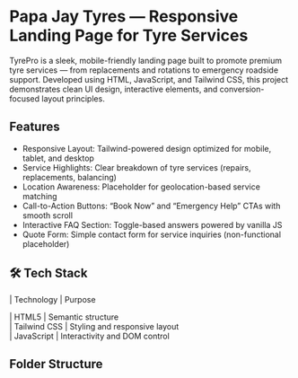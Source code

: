 # Papa Jay Tyres — Responsive Landing Page for Tyre Services

TyrePro is a sleek, mobile-friendly landing page built to promote premium tyre services — from replacements and rotations to emergency roadside support. Developed using HTML, JavaScript, and Tailwind CSS, this project demonstrates clean UI design, interactive elements, and conversion-focused layout principles.


##  Features

- Responsive Layout: Tailwind-powered design optimized for mobile, tablet, and desktop
- Service Highlights: Clear breakdown of tyre services (repairs, replacements, balancing)
- Location Awareness: Placeholder for geolocation-based service matching
- Call-to-Action Buttons: “Book Now” and “Emergency Help” CTAs with smooth scroll
- Interactive FAQ Section: Toggle-based answers powered by vanilla JS
- Quote Form: Simple contact form for service inquiries (non-functional placeholder)


## 🛠 Tech Stack

| Technology     | Purpose                        

| HTML5          | Semantic structure             
| Tailwind CSS   | Styling and responsive layout  
| JavaScript     | Interactivity and DOM control  


## Folder Structure
